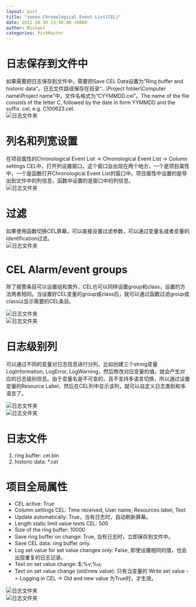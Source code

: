 ```yaml
---
layout: post
title: "zenon Chronological Event List(CEL)"
date: 2021-10-30 13:40:00 +0800
author: Michael
categories: PickMaster
---
```


# 日志保存到文件中
如果需要把日志保存到文件中，需要把Save CEL Data设置为"Ring buffer and historic data"。日志文件路径保存在目录“...\Project folder\Computer name\Project name”中，文件名格式为“CYYMMDD.cel”。The name of the file consists of the letter C, followed by the date in form YYMMDD and the suffix .cel, e.g. C100623.cel.   
![日志文件夹](/assets/pickmaster/datastorageCEL.png)  

# 列名和列宽设置
在项目属性的Chronological Event List -> Chronological Event List -> Column settings CEL中，打开列设置窗口。这个窗口会出现在两个地方，一个是项目属性中，一个是函数打开Chronological Event List的窗口中。项目属性中设置的是导出到文件中的列信息，函数中设置的是窗口中的列信息。  
![日志文件夹](/assets/pickmaster/CELColumnSettings.png)  

# 过滤
如果使用函数切换CEL屏幕，可以直接设置过滤参数，可以通过变量名或者变量的identification过滤。  
![日志文件夹](/assets/pickmaster/CELFilter.png)  

# CEL Alarm/event groups
除了报警条目可以设置组和类外，CEL也可以同样设置group和class，设置的方法两者相同。当设置好CEL变量的group或class后，就可以通过函数过滤group或class以显示需要的CEL条目。

![日志文件夹](/assets/zenon/CELAlarmEventGroup.png)  
![日志文件夹](/assets/zenon/CELAlarmEventGroupFilter.png)  

# 日志级别列
可以通过不同的变量对日志信息进行分列，比如创建三个string变量LogInformation, LogError, LogWarning，然后修改对应变量的值，就会产生对应的日志级别信息。由于变量名是不可变的，且不支持多语言切换，所以通过设置变量的Resource Label，然后在CEL列中显示该列，就可以自定义日志类别和多语言了。

![日志文件夹](/assets/zenon/VariableResourceLabel.png)  
![日志文件夹](/assets/zenon/CELColumnSettings.png)  

# 日志文件
1. ring buffer: cel.bin
2. historic data: *.cel

# 项目全局属性
- CEL active: True
- Column settings CEL: Time received, User name, Resources label, Text
- Update automatically: True，当有日志时，自动刷新屏幕。
- Length static limit value texts CEL: 500
- Size of the ring buffer: 10000
- Save ring buffer on change: True, 当有日志时，立即保存到文件中。
- Save CEL data: ring buffer only.
- Log set value for set value changes only: False, 即使设置相同的值，也会出现重复的日志记录。
- Text on set value change: $;%v;%u;
- Text on set value change (old/new value): 只有当变量的 Write set value -> Logging in CEL -> Old and new value 为True时，才生效。

![日志文件夹](/assets/zenon/ProjectCEL.png)  
![日志文件夹](/assets/zenon/VariableLogging.png)  


